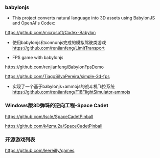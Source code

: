 ###  babylonjs

- This project converts natural language into 3D assets using BabylonJS and OpenAI's Codex:

<https://github.com/microsoft/Codex-Babylon>

- 使用babylonjs和connonjs完成的模拟驾驶类游戏
<https://github.com/renjianfeng/LimitTransport>

- FPS game with babylonjs

<https://github.com/renjianfeng/BabylonFpsDemo>

<https://github.com/TiagoSilvaPereira/simple-3d-fps>

- 实现了一个基于babylonjs+ammojs的战斗机飞控系统
<https://github.com/renjianfeng/F18FlightSimulator-ammojs>


###  Windows版3D弹珠的逆向工程-Space Cadet

<https://github.com/Iscle/SpaceCadetPinball>

<https://github.com/k4zmu2a/SpaceCadetPinball>

###  开源游戏列表

<https://github.com/leereilly/games>

